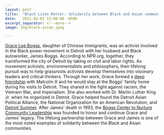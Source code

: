 ```yaml
---
layout: post
title:  "Black Lives Matter: Solidarity between Black and Asian communities"
date:   2021-04-02 12:00:00 -0500
excerpt_separator: <!--more-->
image: img/black-asian.jpeg

---
```

[Grace Lee Boggs][grace-boggs], daughter of Chinese immigrants, was an activist involved in the Black power movement in Detroit with her husband and Black autoworker, James Boggs. According to NPR.org, together, they transformed the city of Detroit <!--more--> by taking on civil and labor rights. As movement activists, environmentalists and philosophers, their lifelong pursuit was to help grassroots activists develop themselves into visionary leaders and critical thinkers. Through her work, Grace formed a [deep friendship][deep-friendship] with Malcolm X and he would stay at the Boggs' family home during his visits to Detroit. They shared in the fight against racism, the Vietnam War, and imperialism. She also worked with Dr. Martin Luther King Jr. when he organized in Detroit. Grace helped found the Detroit Asian Political Alliance, the National Organization for an American Revolution, and [Detroit Summer][detroit-summer]. After James' death in 1993, the [Boggs Center to Nurture Community Leadership][boggs-center] was founded to honor and continue Grace and James’ legacy. The lifelong partnership between Grace and James is one of the most noted examples of solidarity between the Black and Asian communities.

[grace-boggs]: http://r20.rs6.net/tn.jsp?f=001CpPyll7JRk8KcpHesUwDDTVUg4yGNb7rQCcLeOW0R20aZp_SvLlzoGqH5CSiTwNRHdPNe5k78lf6_5gWz6c1eHR_ZyiMbvdXLpIT5_BXTcrhYox57hWNsk6KFP117_l91XlJ-nPln0FeHdAxCjwpgbQ7nWwAvt-ONY3HqLcxo5EPD58Mep4PADF4qwcXMUYejFE2yfgcPD9iWfnn2PCMusxzcklv0nC5tlQEOCx_yZB12ylb0KeWFAdO5_OJ43PC0P6ptMBBUuvkSuWA4iqtvQYhZYR0B3kOsM_NwT41PnZAhyXhxdrR-h8tdK76AzY24kWWSvZEjML_wI0sHD6f-SmfOY96uirh3hXU8ces1ZBImY37OLG1lYns1TY7SxwV_d86NN_Fe9G194GaUS4JlUhEOoX6_QO5PfDI43GP2XbofOmrwQnM-QwAHP4So_2UhVwX_I1JO4F3b_xo9v4BZeMMUDeUOadlFrteL8sV0FYBS0zqwK6bHVb9q73X1GhkQKGVqKWrXJT7uT_MLx6T9vctSC_TbmrYKN0VSoj1DMGHM_PZSOxqZMTNr635liGuKD_U0vhIQX1DdGXApiu0C7wtGLQEKLNOqqvA5xlkDXUEM2zQMZpNWfRqzQ348dPzuJ_6UfXDUBzXoEyuuETb3xULpky_dr7JCihIMEO8OpYgPH2ryNBfYER2OKuASi6b6G3SuyC08hsXObInb86S6TF8q7nD41-fZdmio7s3Xm_OEy7ALae9aaP83Ng8cuRwhJ9PTERgnVhp3JwDqhbf4gwh4XTehtM3AGzvUpAL5tDWOttk8m3Lrx99nLcsOIOT4lQkqOEVzpr2KX_vd-agrlgOQY_mGxju&c=QAzOyFN1YarcRI7q7FQodpSVFHxIk0g8VMY-9bI0kZxYsN3AFxym1w==&ch=DNACJjDycEzpQBrkyNXtYuh_5TbBbBJSl_PT_jXpQ55fvhArrYlN6g==
[deep-friendship]: http://r20.rs6.net/tn.jsp?f=001CpPyll7JRk8KcpHesUwDDTVUg4yGNb7rQCcLeOW0R20aZp_SvLlzoGqH5CSiTwNR28-hAn33GArTRW2TJ8nuMIORR7MxEjEa7tAybtjLHbnimn65vahiB0XqCMBHk3rnyf8uc4qiFfVuc-7PEm5G3Yepxte-sWad18wRIo0ZBNTJghcIQfJfW76oX4OnMBO7-OkTmHNrvZeYMhhNCqvjnXsfJfy50YwQiBNeyz3CcYK8lnYkYSFVrc4oq1MszJcFdGHRaX0JDHzTSsaQ9IOVQq6qgUqAm6bDss9nHDJGd18bI8DeuyYp7gUu_unmC7iyXYIP1fDKQyOt4Mi4YNym4_vyFDt7TMaEQd8CeKd_3zuQM8mJ3zNzzmchsJepWWdVJCVca936OIdvIot8mSkdYBgzpCtln9PHtpdXP8s3o98pJXTywzFEEvITaNFJXSeYz4fV_ZNxt2XXXO61X0_dPfCGjKkVTHPJ9Ef09hfhIxa2yakdph4P72ok5WdyNu_fNPE--UUfzBV044NBYqXwN6jA0XwX57enclVh03_1fDbi75pqNpuZSqtyPdz-Fah6Agb9VPLs53FB22Cc234ziKvm21AjCINq4cuZK1Wy7gpXcknfJfEz8mFQeU7N1VzWJTob5BXTMhV4qturTCEASNBnISC22S2-4hE7bAMTJ3xNX7NgDCkBKLRN_X57rEnRRQmDo1pCMYAzUng7qVoXxeKR41sUsmSIo9sX_aYzkrSgj9RQAyPfgzCGkTZtb5pLVs5LwIYI6BVWjcDE9ZTHkg==&c=QAzOyFN1YarcRI7q7FQodpSVFHxIk0g8VMY-9bI0kZxYsN3AFxym1w==&ch=DNACJjDycEzpQBrkyNXtYuh_5TbBbBJSl_PT_jXpQ55fvhArrYlN6g==
[detroit-summer]: http://r20.rs6.net/tn.jsp?f=001CpPyll7JRk8KcpHesUwDDTVUg4yGNb7rQCcLeOW0R20aZp_SvLlzoGqH5CSiTwNRYpgklidHRlAi2Tyeg-iC41na58aRfSK_0tAGU3MxkeY0vw-Tmdbjn-vSsCP_9Z3g2Gs2tKSyb596NXopuR0IWZok6BygiSwUzZdhNe7FJavWkGMb8jdW5Ry9GElJLkx9HWWtZgKQxklNOoHXxAMv7mF45fRpGk9oDcXr4KZBa6t2rhXVC_cZRSpWYKzADVn-ZF_piJscWMHQEYO9w-xZNO0DgmcXQsgBnq2eR4xgsr-WRbjeO_CUBEKHNXdO7_HOdQdTfUisbqO3fpw6jm0v0XY4Fp4LnuTBCU15RjugQZDTVfGTsiifLn9ayKvDglkKRx8CeVtcSxrI_7wmcZpYJvpoZdiWkpP3yXfdDWef2mTxj0SSUBJyMWeTkY3yjKsd8BRwdHAyrVOe6jY0fxltczLsMX6reB8g0Y8yGqImbMuWEXGAV_g6Bn1yzH4wTxjh8HMAGjwTXYYebF8ZDauwBOHrJZtzluqiitbxi1sgx4TYf0TkPRNo-r4JWCed__uAkxIhq1XP_YA7jH8QvdnHYN3UKBilvKUAj1-vMJYjY6FyhymrWUFTqY-HP5ZaUWlxb8b4ZK0pvgmyFXxwllf2zDlwtzFuPtR7zPRuIvke6EhQtItuVC8AI8iT8poTse_FnHIS23xt4cj9weXgxMnPLt43cKp_kFmn&c=QAzOyFN1YarcRI7q7FQodpSVFHxIk0g8VMY-9bI0kZxYsN3AFxym1w==&ch=DNACJjDycEzpQBrkyNXtYuh_5TbBbBJSl_PT_jXpQ55fvhArrYlN6g==
[boggs-center]: http://r20.rs6.net/tn.jsp?f=001CpPyll7JRk8KcpHesUwDDTVUg4yGNb7rQCcLeOW0R20aZp_SvLlzoGqH5CSiTwNRIVlVMSuW2FoMV0IfbNDXnRJxiv_LeB_koT993kzZ-UiPoRib9SWowbSM6P1v1vgOxdcu2w0CIuWGPdYNElrv3WeS75zitFOvn0FWXhzAVhTl4Vs17jp5V_K0FgnoJDbZk02G5d6x7bvZ0qUyZLGKuvr1D-L-RQCxu4VxYCb8iXQSyW4KsWAZSOZtY9B9bHurjAu8WxB7ktIFYPSOkjLdArkFqcf5hadcky4IxbF1PXTUH0uoY0AJRAROVSgCrrN7_6ST-cZNN1letFbD3uPEz-Zyv21T6HPZ5g2MoeDwyfPzvu58WHuNxN_RyfbCs77MzMNxf7d2T8yOwyMl5mxIfK1xkBPjWAP-25b5Wk6Ta2uv-8MvGT0LfpKCLNpRXpyHMDsk6-yfvQWFQ9GLhtXpou1AIdWtOpdKLyRSmgC1gF8hs2P5MkEKxXHPjIfefTJWCs5zcX8R2zskUxNxJ-fRKKsKwN-k-pMebs70CPyeLsU0TuddLmdXLq3v0xzEFVbwwT93lAi7Hi_mOhbMs-bx8RtQDlrkXOWjrtBB5L0_MW2Y0KUjTUbYYV7hiQJBOve_-_B-zvSS2-ojmEf3td0Use3sf9uTbmp7LHL5dg0pdwcB8h4nLe9W1In2YEO-nFCLF5cAsFju7d3b73IN_wbnZQ==&c=QAzOyFN1YarcRI7q7FQodpSVFHxIk0g8VMY-9bI0kZxYsN3AFxym1w==&ch=DNACJjDycEzpQBrkyNXtYuh_5TbBbBJSl_PT_jXpQ55fvhArrYlN6g==
